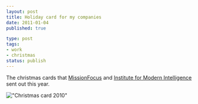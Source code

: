 ```yaml
---
layout: post
title: Holiday card for my companies
date: 2011-01-04
published: true

type: post
tags:
- work
- christmas
status: publish
---
```

The christmas cards that [MissionFocus](http://missionfoc.us) and [Institute for Modern Intelligence](http://imintel.org) sent out this year.

!["Christmas card 2010"](http://media.eick.us/2010/12/2010-12-03-at-20-19-03.jpg)
